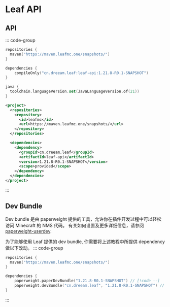 # Leaf API

## API

::: code-group

```kotlin [build.gradle.kts]
repositories {
  maven("https://maven.leafmc.one/snapshots/")
}

dependencies {
    compileOnly("cn.dreeam.leaf:leaf-api:1.21.8-R0.1-SNAPSHOT")
}

java {
  toolchain.languageVersion.set(JavaLanguageVersion.of(21))
}
```

```xml [pom.xml]
<project>
  <repositories>
    <repository>
      <id>leafmc</id>
      <url>https://maven.leafmc.one/snapshots/</url>
    </repository>
  </repositories>

  <dependencies>
    <dependency>
      <groupId>cn.dreeam.leaf</groupId>
      <artifactId>leaf-api</artifactId>
      <version>1.21.8-R0.1-SNAPSHOT</version>
      <scope>provided</scope>
    </dependency>
  </dependencies>
</project>
```

:::

## Dev Bundle

Dev bundle 是由 paperweight 提供的工具，允许你在插件开发过程中可以轻松访问 Minecraft 的 NMS 代码。
有关如何设置及更多详细信息，请参阅 [paperweight-userdev](https://docs.papermc.io/paper/dev/userdev/).

为了能够使用 Leaf 提供的 dev bundle, 你需要将上述教程中所提供 dependency 做以下改动。
::: code-group

```kotlin [build.gradle.kts]
repositories {
  maven("https://maven.leafmc.one/snapshots/")
}

dependencies {
    paperweight.paperDevBundle("1.21.8-R0.1-SNAPSHOT") // [!code --]
    paperweight.devBundle("cn.dreeam.leaf", "1.21.8-R0.1-SNAPSHOT") // [!code ++]
}
```

:::

